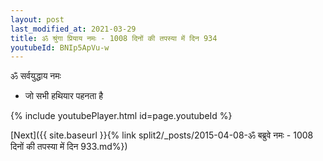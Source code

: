 ```yaml
---
layout: post
last_modified_at: 2021-03-29
title: ॐ श्रुंगा प्रियाय नमः - 1008 दिनों की तपस्या में दिन 934
youtubeId: BNIp5ApVu-w
---
```

 
 
 ॐ सर्वयुद्धाय नमः  
 
 -  जो सभी हथियार पहनता है 
 
  
 
  
 
 
 
 
 
 


{% include youtubePlayer.html id=page.youtubeId %}
 
[Next]({{ site.baseurl }}{% link  split2/_posts/2015-04-08-ॐ बब्रुवे नमः - 1008 दिनों की तपस्या में दिन 933.md%})
 
